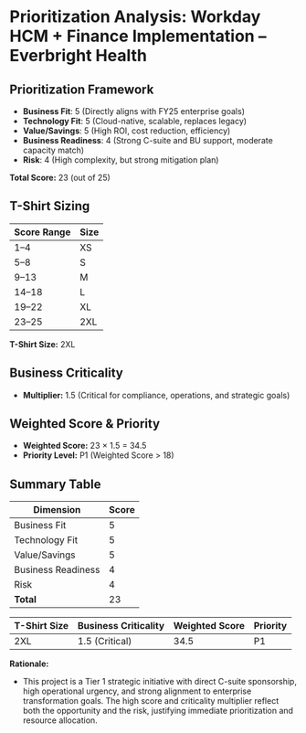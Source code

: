 # Prioritization Analysis: Workday HCM + Finance Implementation – Everbright Health

## Prioritization Framework
- **Business Fit**: 5 (Directly aligns with FY25 enterprise goals)
- **Technology Fit**: 5 (Cloud-native, scalable, replaces legacy)
- **Value/Savings**: 5 (High ROI, cost reduction, efficiency)
- **Business Readiness**: 4 (Strong C-suite and BU support, moderate capacity match)
- **Risk**: 4 (High complexity, but strong mitigation plan)

**Total Score:** 23 (out of 25)

## T-Shirt Sizing
| Score Range | Size |
|------------|------|
| 1–4        | XS   |
| 5–8        | S    |
| 9–13       | M    |
| 14–18      | L    |
| 19–22      | XL   |
| 23–25      | 2XL  |

**T-Shirt Size:** 2XL

## Business Criticality
- **Multiplier:** 1.5 (Critical for compliance, operations, and strategic goals)

## Weighted Score & Priority
- **Weighted Score:** 23 × 1.5 = 34.5
- **Priority Level:** P1 (Weighted Score > 18)

## Summary Table
| Dimension           | Score |
|---------------------|-------|
| Business Fit        | 5     |
| Technology Fit      | 5     |
| Value/Savings       | 5     |
| Business Readiness  | 4     |
| Risk                | 4     |
| **Total**           | 23    |

| T-Shirt Size | Business Criticality | Weighted Score | Priority |
|--------------|---------------------|---------------|----------|
| 2XL          | 1.5 (Critical)       | 34.5          | P1       |

**Rationale:**
- This project is a Tier 1 strategic initiative with direct C-suite sponsorship, high operational urgency, and strong alignment to enterprise transformation goals. The high score and criticality multiplier reflect both the opportunity and the risk, justifying immediate prioritization and resource allocation. 